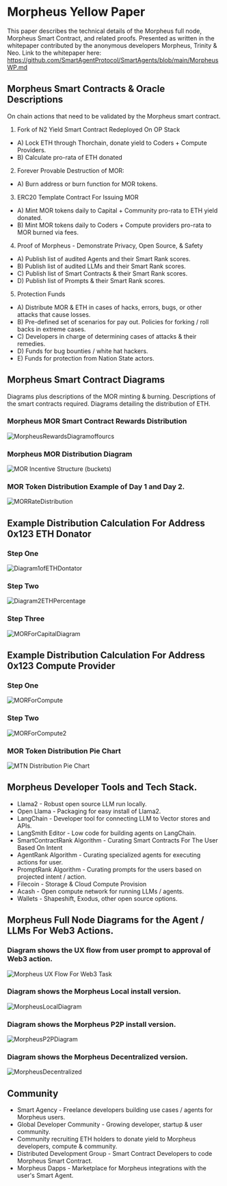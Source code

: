 # Morpheus Yellow Paper

This paper describes the technical details of the Morpheus full node, Morpheus Smart Contract, and related proofs.
Presented as written in the whitepaper contributed by the anonymous developers Morpheus, Trinity & Neo. Link to the whitepaper here: https://github.com/SmartAgentProtocol/SmartAgents/blob/main/MorpheusWP.md

## Morpheus Smart Contracts & Oracle Descriptions
On chain actions that need to be validated by the Morpheus smart contract.

1. Fork of N2 Yield Smart Contract Redeployed On OP Stack
- A) Lock ETH through Thorchain, donate yield to Coders + Compute Providers.
- B) Calculate pro-rata of ETH donated 

2. Forever Provable Destruction of MOR:
- A) Burn address or burn function for MOR tokens.

3. ERC20 Template Contract For Issuing MOR
- A) Mint MOR tokens daily to Capital + Community pro-rata to ETH yield donated.
- B) Mint MOR tokens daily to Coders + Compute providers pro-rata to MOR burned via fees.

4. Proof of Morpheus - Demonstrate Privacy, Open Source, & Safety
- A) Publish list of audited Agents and their Smart Rank scores.
- B) Publish list of audited LLMs and their Smart Rank scores.
- C) Publish list of Smart Contracts & their Smart Rank scores.
- D) Publish list of Prompts & their Smart Rank scores.

5. Protection Funds
- A) Distribute MOR & ETH in cases of hacks, errors, bugs, or other attacks that cause losses. 
- B) Pre-defined set of scenarios for pay out. Policies for forking / roll backs in extreme cases.
- C) Developers in charge of determining cases of attacks & their remedies. 
- D) Funds for bug bounties / white hat hackers.
- E) Funds for protection from Nation State actors.

## Morpheus Smart Contract Diagrams

Diagrams plus descriptions of the MOR minting & burning.
Descriptions of the smart contracts required.
Diagrams detailing the distribution of ETH. 

### Morpheus MOR Smart Contract Rewards Distribution
![MorpheusRewardsDiagramoffourcs](https://github.com/MorpheusAIs/Morpheus/assets/1563345/3f32f3e7-7440-4c87-bf25-2d49524cc5ae)

### Morpheus MOR Distribution Diagram
![MOR Incentive Structure (buckets)](https://github.com/MorpheusAIs/Morpheus/assets/76454555/c6d17842-ced3-4598-b148-ba752523959f)


### MOR Token Distribution Example of Day 1 and Day 2.
![MORRateDistribution](https://github.com/SmartAgentProtocol/SmartAgents/assets/1563345/d1a81b92-db02-49ed-bd55-80d36b6b43b9)

## Example Distribution Calculation For Address 0x123 ETH Donator

### Step One
![Diagram1ofETHDontator](https://github.com/SmartAgentProtocol/SmartAgents/assets/1563345/fead528c-d628-449e-a3a3-2f53904f4a3d)

### Step Two
![Diagram2ETHPercentage](https://github.com/SmartAgentProtocol/SmartAgents/assets/1563345/50580612-686f-4eaa-bd96-84efe0074838)

### Step Three
![MORForCapitalDiagram](https://github.com/SmartAgentProtocol/SmartAgents/assets/1563345/32dfe643-cee2-411a-b36a-1daa7be668a4)

## Example Distribution Calculation For Address 0x123 Compute Provider

### Step One
![MORForCompute](https://github.com/SmartAgentProtocol/SmartAgents/assets/1563345/bef69c69-0420-441f-97f0-7e8195844f57)

### Step Two
![MORForCompute2](https://github.com/SmartAgentProtocol/SmartAgents/assets/1563345/a6f30da5-5441-4f0a-be80-c5798f5920cd)

### MOR Token Distribution Pie Chart
![MTN Distribution Pie Chart](https://github.com/SmartAgentProtocol/SmartAgents/assets/1563345/cb9d2e6f-2f1f-44ed-8e34-06babab2fa13)

## Morpheus Developer Tools and Tech Stack.
- Llama2 - Robust open source LLM run locally.
- Open Llama - Packaging for easy install of Llama2.
- LangChain - Developer tool for connecting LLM to Vector stores and APIs.
- LangSmith Editor - Low code for building agents on LangChain.
- SmartContractRank Algorithm - Curating Smart Contracts For The User Based On Intent
- AgentRank Algorithm - Curating specialized agents for executing actions for user.
- PromptRank Algorithm - Curating prompts for the users based on projected intent / action.
- Filecoin - Storage & Cloud Compute Provision
- Acash - Open compute network for running LLMs / agents.
- Wallets - Shapeshift, Exodus, other open source options.

## Morpheus Full Node Diagrams for the Agent / LLMs For Web3 Actions. 

### Diagram shows the UX flow from user prompt to approval of Web3 action.
![Morpheus UX Flow For Web3 Task](https://github.com/SmartAgentProtocol/SmartAgents/assets/1563345/f91b3ce5-9ad9-43c1-86ef-289285220952)

### Diagram shows the Morpheus Local install version.
![MorpheusLocalDiagram](https://github.com/SmartAgentProtocol/SmartAgents/assets/1563345/a0564914-cddb-42e4-b0f4-8c2310db6a66)

### Diagram shows the Morpheus P2P install version.
![MorpheusP2PDiagram](https://github.com/SmartAgentProtocol/SmartAgents/assets/1563345/a7eeb31f-3d38-4233-a45f-e9b91ad84ba2)

### Diagram shows the Morpheus Decentralized version.
![MorpheusDecentralized](https://github.com/SmartAgentProtocol/SmartAgents/assets/1563345/1699f2de-cc18-42e8-a05c-32b3307baa20)

## Community
- Smart Agency - Freelance developers building use cases / agents for Morpheus users.
- Global Developer Community - Growing developer, startup & user community.
- Community recruiting ETH holders to donate yield to Morpheus developers, compute & community.
- Distributed Development Group - Smart Contract Developers to code Morpheus Smart Contract.
- Morpheus Dapps - Marketplace for Morpheus integrations with the user's Smart Agent.
